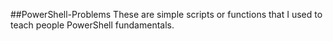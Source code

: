 ##PowerShell-Problems 
These are simple scripts or functions that I used to teach people PowerShell fundamentals.
